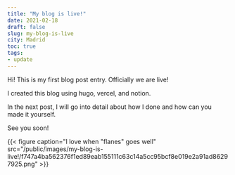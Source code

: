 ```yaml
---
title: "My blog is live!"
date: 2021-02-18
draft: false
slug: my-blog-is-live
city: Madrid
toc: true
tags:
- update
---
```



Hi! This is my first blog post entry. Officially we are live!


I created this blog using hugo, vercel, and notion. 


In the next post, I will go into detail about how I done and how can you made it yourself.


See you soon!


{{< figure caption="I love when \"flanes\" goes well" src="/public/images/my-blog-is-live!/f747a4ba562376f1ed89eab155111c63c14a5cc95bcf8e019e2a91ad86297925.png" >}}

